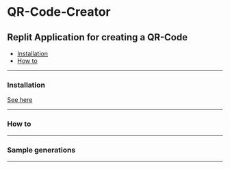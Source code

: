 # QR-Code-Creator
Replit Application for creating a QR-Code
---
- [Installation](#Installation)
- [How to](#How-to)

---

### Installation

[See here](https://replit.com/@xXAIbotXx/QR-Code-Creator?v=1)

---

### How to

---

### Sample generations

---

